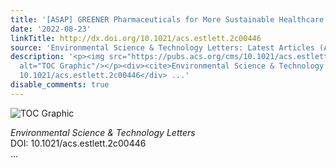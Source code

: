 ```yaml
---
title: '[ASAP] GREENER Pharmaceuticals for More Sustainable Healthcare'
date: '2022-08-23'
linkTitle: http://dx.doi.org/10.1021/acs.estlett.2c00446
source: 'Environmental Science & Technology Letters: Latest Articles (ACS Publications)'
description: '<p><img src="https://pubs.acs.org/cms/10.1021/acs.estlett.2c00446/asset/images/medium/ez2c00446_0001.gif"
  alt="TOC Graphic"/></p><div><cite>Environmental Science & Technology Letters</cite></div><div>DOI:
  10.1021/acs.estlett.2c00446</div> ...'
disable_comments: true
---
```

<p><img src="https://pubs.acs.org/cms/10.1021/acs.estlett.2c00446/asset/images/medium/ez2c00446_0001.gif" alt="TOC Graphic"/></p><div><cite>Environmental Science & Technology Letters</cite></div><div>DOI: 10.1021/acs.estlett.2c00446</div> ...